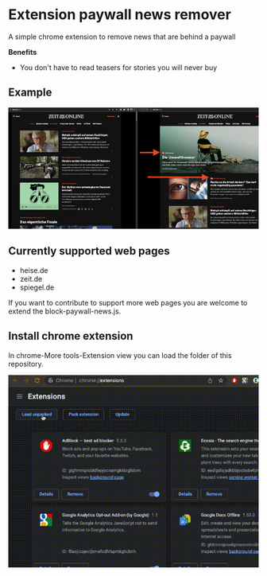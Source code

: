 # Extension paywall news remover

A simple chrome extension to remove news that are behind a paywall

**Benefits**
- You don't have to read teasers for stories you will never buy

## Example

![Alt text](Example.png "Example.png")

## Currently supported web pages
- heise.de
- zeit.de
- spiegel.de

If you want to contribute to support more web pages you are welcome to extend the block-paywall-news.js.

## Install chrome extension

In chrome-More tools-Extension view you can load the folder of this repository.

![Alt text](InstallChromeExtension.gif "InstallChromeExtension.gif")